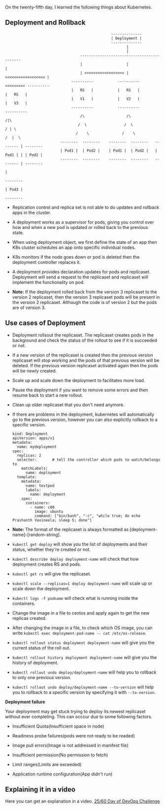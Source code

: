 On the twenty-fifth day, I learned the following things about Kubernetes.

## **Deployment and Rollback**

                                                    --------------
                                                    | Deployment |
                                                    --------------
                                                           |
                                                           |
                                      -------------------------------------------
                                      |                    |                    |
                                      | <<<<<<<<<<<<<<<<<< | <<<<<<<<<<<<<<<<<< |
                                  ----------           ---------- <<<<<<<<< ----------
                                  |   RS   |           |   RS   |           |   RS   |
                                  |   V1   |           |   V2   |           |   V3   |
                                  ----------           ----------           ----------
                                      /\                   /\                   /|\
                                     /  \                 /  \                 / | \
                                    /    \               /    \               /  |  \
                             --------  --------    --------  --------   -------- | --------
                             | Pod1 |  | Pod2 |    | Pod1 |  | Pod2 |   | Pod1 | | | Pod2 |
                             --------  --------    --------  --------   -------- | --------
                                                                                 |
                                                                              --------
                                                                              | Pod3 |
                                                                              --------

- Replication control and replica set is not able to do updates and rollback apps in the cluster.

- A deployment works as a supervisor for pods, giving you control over how and when a new pod is updated or rolled back to the previous state.

- When using deployment object, we first define the state of an app then K8s cluster schedules an app onto specific individual nodes.

- K8s monitors if the node goes down or pod is deleted then the deployment controller replaces it.

- A deployment provides declaration updates for pods and replicaset. Deployment will send a request to the replicaset and replicaset will implement the functionality on pod.

- **Note:** If the deployment rolled back from the version 3 replicaset to the version 2 replicaset, then the version 3 replicaset pods will be present in the version 2 replicaset. Although the code is of version 2 but the pods are of version 3.

## **Use cases of Deployment**

- Deployment rollsout the replicaset. The replicaset creates pods in the background and check the status of the rollout to see if it is succeeded or not.

- If a new version of the replicaset is created then the previous version replicaset will stop working and the pods of that previous version will be deleted. If the previous version replicaset activated again then the pods will be newly created.

- Scale up and scale down the deployment to facilitates more load.

- Pause the deployment if you want to remove some errors and then resume back to start a new rollout.

- Clean up older replicaset that you don't need anymore.

- If there are problems in the deployment, kubernetes will automatically go to the previous version, however you can also explicitly rollback to a specific version.

      kind: Deployment
      apiVersion: apps/v1
      metadata:
        name: mydeployment
      spec:
        replicas: 2
        selector:		# tell the controller which pods to watch/belongs to
          matchLabels:
            name: deployment
        template:
          metadata:
            name: testpod
            labels:
              name: deployment
          spec:
            containers:
              - name: c00
                image: ubuntu
                command: ["bin/bash", "-c", "while true; do echo Prashanth Vavineela; sleep 5; done"]

- **Note:** The format of the replicaset is always formatted as [deployment-name]-[random-string].

- `kubectl get deploy` will show you the list of deployments and their status, whether they're created or not.

- `kubectl describe deploy deployment-name` will check that how deployment creates RS and pods.

- `kubectl get rs` will give the replicaset.

- `kubectl scale --replicas=1 deploy deployment-name` will scale up or scale down the deployment.

- `kubectl logs -f podname` will check what is running inside the containers.

- Change the image in a file to centos and apply again to get the new replicas created.

- After changing the image in a file, to check which OS image, you can write `kubectl exec deployment-pod-name -- cat /etc/os-release`.

- `kubectl rollout status deployment deployment-name` will give you the current status of the roll out.

- `kubectl rollout history deployment deployment-name` will give you the history of deployment.

- `kubectl rollout undo deploy/deployment-name` will help you to rollback to only one previous version. 

- `kubectl rollout undo deploy/deployment-name --to-version` will help you to rollback to a specific version by specifying it with `--to-version`.

**Deployment failure**

Your deployment may get stuck trying to deploy its newest replicaset without ever completing. This can occcur due to some following factors.

- Insufficient Quota(Insufficient space in node)

- Readiness probe failures(pods were not ready to be readed)

- Image pull errors(Image is not addressed in manifest file)

- Insufficient permission(No permission to fetch)

- Limit ranges(Limits are exceeded)

- Application runtime configuration(App didn't run)

## **Explaining it in a video**

Here you can get an explanation in a video. [25/60 Day of DevOps Challenge](https://www.youtube.com/watch?v=axHvwpRgq7I&list=PLptbpfKzsc3BtEki4tHQm5Xmpj8w1_JlM&index=23)